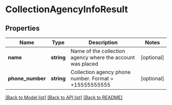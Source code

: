 # CollectionAgencyInfoResult

## Properties
Name | Type | Description | Notes
------------ | ------------- | ------------- | -------------
**name** | **string** | Name of the collection agency where the account was placed | [optional] 
**phone_number** | **string** | Collection agency phone number. Format &#x3D; +15555555555 | [optional] 

[[Back to Model list]](../README.md#documentation-for-models) [[Back to API list]](../README.md#documentation-for-api-endpoints) [[Back to README]](../README.md)


